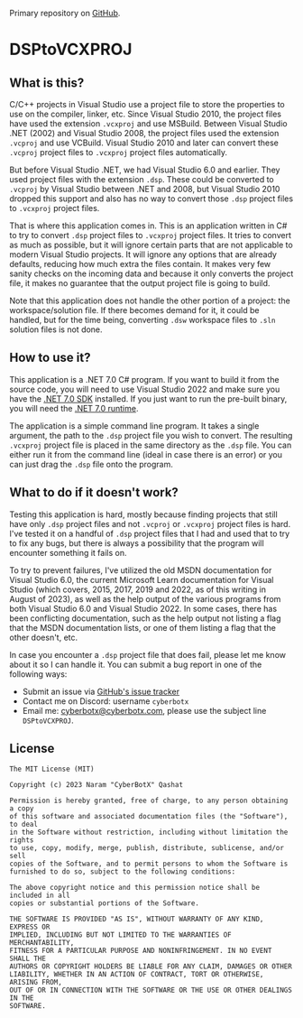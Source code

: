 Primary repository on [GitHub](https://github.com/CyberBotX/DSPtoVCXPROJ).

[.NET 7.0]: https://dotnet.microsoft.com/en-us/download/dotnet/7.0

# DSPtoVCXPROJ

## What is this?

C/C++ projects in Visual Studio use a project file to store the properties to
use on the compiler, linker, etc. Since Visual Studio 2010, the project files
have used the extension `.vcxproj` and use MSBuild. Between Visual Studio .NET
(2002) and Visual Studio 2008, the project files used the extension `.vcproj`
and use VCBuild. Visual Studio 2010 and later can convert these `.vcproj`
project files to `.vcxproj` project files automatically.

But before Visual Studio .NET, we had Visual Studio 6.0 and earlier. They used
project files with the extension `.dsp`. These could be converted to `.vcproj`
by Visual Studio between .NET and 2008, but Visual Studio 2010 dropped this
support and also has no way to convert those `.dsp` project files to `.vcxproj`
project files.

That is where this application comes in. This is an application written in C# to
try to convert `.dsp` project files to `.vcxproj` project files. It tries to
convert as much as possible, but it will ignore certain parts that are not
applicable to modern Visual Studio projects. It will ignore any options that are
already defaults, reducing how much extra the files contain. It makes very few
sanity checks on the incoming data and because it only converts the project
file, it makes no guarantee that the output project file is going to build.

Note that this application does not handle the other portion of a project: the
workspace/solution file. If there becomes demand for it, it could be handled,
but for the time being, converting `.dsw` workspace files to `.sln` solution
files is not done.

## How to use it?

This application is a .NET 7.0 C# program. If you want to build it from the
source code, you will need to use Visual Studio 2022 and make sure you have the
[.NET 7.0 SDK][.NET 7.0] installed. If you just want to run the pre-built
binary, you will need the [.NET 7.0 runtime][.NET 7.0].

The application is a simple command line program. It takes a single argument,
the path to the `.dsp` project file you wish to convert. The resulting
`.vcxproj` project file is placed in the same directory as the `.dsp` file. You
can either run it from the command line (ideal in case there is an error) or you
can just drag the `.dsp` file onto the program.

## What to do if it doesn't work?

Testing this application is hard, mostly because finding projects that still
have only `.dsp` project files and not `.vcproj` or `.vcxproj` project files is
hard. I've tested it on a handful of `.dsp` project files that I had and used
that to try to fix any bugs, but there is always a possibility that the program
will encounter something it fails on.

To try to prevent failures, I've utilized the old MSDN documentation for Visual
Studio 6.0, the current Microsoft Learn documentation for Visual Studio (which
covers, 2015, 2017, 2019 and 2022, as of this writing in August of 2023), as
well as the help output of the various programs from both Visual Studio 6.0 and
Visual Studio 2022. In some cases, there has been conflicting documentation,
such as the help output not listing a flag that the MSDN documentation lists, or
one of them listing a flag that the other doesn't, etc.

In case you encounter a `.dsp` project file that does fail, please let me know
about it so I can handle it. You can submit a bug report in one of the following
ways:
* Submit an issue via
  [GitHub's issue tracker](https://github.com/CyberBotX/DSPtoVCXPROJ/issues)
* Contact me on Discord: username `cyberbotx`
* Email me: [cyberbotx@cyberbotx.com](mailto:cyberbotx@cyberbotx.com), please
  use the subject line `DSPtoVCXPROJ`.

## License

```
The MIT License (MIT)

Copyright (c) 2023 Naram "CyberBotX" Qashat

Permission is hereby granted, free of charge, to any person obtaining a copy
of this software and associated documentation files (the "Software"), to deal
in the Software without restriction, including without limitation the rights
to use, copy, modify, merge, publish, distribute, sublicense, and/or sell
copies of the Software, and to permit persons to whom the Software is
furnished to do so, subject to the following conditions:

The above copyright notice and this permission notice shall be included in all
copies or substantial portions of the Software.

THE SOFTWARE IS PROVIDED "AS IS", WITHOUT WARRANTY OF ANY KIND, EXPRESS OR
IMPLIED, INCLUDING BUT NOT LIMITED TO THE WARRANTIES OF MERCHANTABILITY,
FITNESS FOR A PARTICULAR PURPOSE AND NONINFRINGEMENT. IN NO EVENT SHALL THE
AUTHORS OR COPYRIGHT HOLDERS BE LIABLE FOR ANY CLAIM, DAMAGES OR OTHER
LIABILITY, WHETHER IN AN ACTION OF CONTRACT, TORT OR OTHERWISE, ARISING FROM,
OUT OF OR IN CONNECTION WITH THE SOFTWARE OR THE USE OR OTHER DEALINGS IN THE
SOFTWARE.
```
